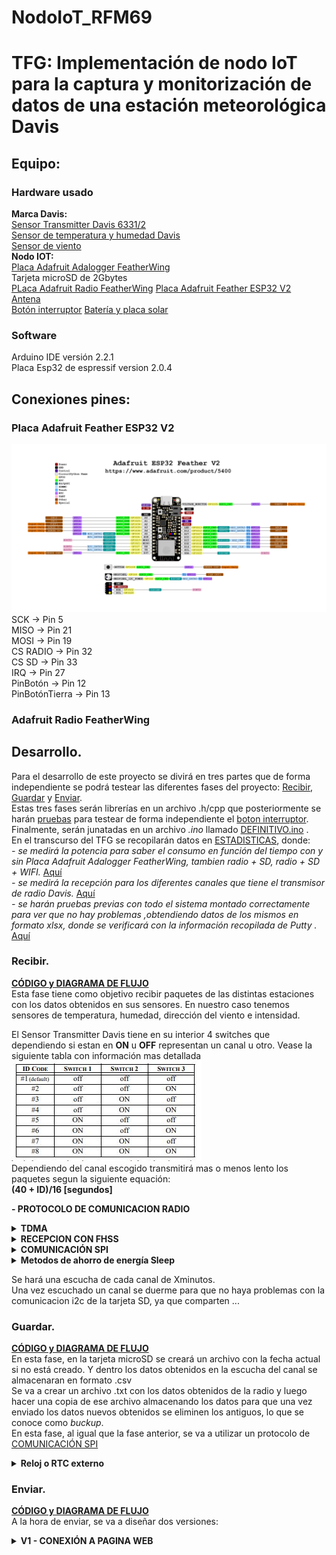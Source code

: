 # NodoIoT_RFM69
# TFG: Implementación de nodo IoT para la captura y monitorización de datos de una estación meteorológica Davis
## Equipo:
### Hardware usado
**Marca Davis:**  
[Sensor Transmitter Davis 6331/2](https://github.com/DaniAntolin/TFG_DANI_ANTO/blob/main/Informaci%C3%B3n/documentos/07395_359_sensor_manual_6331_6332.pdf)  
[Sensor de temperatura y humedad Davis](https://www.meteo-shopping.com/es/sensores/112-sensor-de-temperatura-y-humedad-con-proteccion-contra-la-radiacion.html)  
[Sensor de viento](https://www.meteo-shopping.com/es/sensores/109-anemometro-de-paletas-vantage-pro.html)  
**Nodo IOT:**  
[Placa Adafruit Adalogger FeatherWing](https://github.com/DaniAntolin/TFG_DANI_ANTO/blob/main/Informaci%C3%B3n/documentos/adafruit-adalogger-featherwing.pdf)  
Tarjeta microSD de 2Gbytes   
[PLaca Adafruit Radio FeatherWing](https://github.com/DaniAntolin/TFG_DANI_ANTO/blob/main/Informaci%C3%B3n/documentos/RFM69HCW-V1.1.pdf) 
[Placa Adafruit Feather ESP32 V2](https://github.com/DaniAntolin/TFG_DANI_ANTO/tree/main/Informaci%C3%B3n/documentos/MCU)  
[Antena](https://github.com/DaniAntolin/TFG_DANI_ANTO/blob/main/Informaci%C3%B3n/documentos/1052620001.pdf)  
[Botón interruptor](https://github.com/DaniAntolin/TFG_DANI_ANTO/tree/main/LIBRERIAS/RECIBIR) 
[Batería y placa solar](https://github.com/DaniAntolin/TFG_DANI_ANTO/blob/main/Informaci%C3%B3n/documentos/6612-6614_Kit%20alimentation_FICHE%20PRODUIT_FR_DAVIS.pdf)
### Software  
Arduino IDE versión 2.2.1  
Placa Esp32 de espressif version 2.0.4  
## Conexiones pines:

### Placa Adafruit Feather ESP32 V2
![Image text](https://github.com/DaniAntolin/TFG_DANI_ANTO/blob/main/FOTOS/Adafruit_ESP32_Feather_V2_Pinout.png)
SCK -> Pin 5  
MISO -> Pin 21  
MOSI -> Pin 19   
CS RADIO -> Pin 32  
CS SD -> Pin 33  
IRQ -> Pin 27  
PinBotón -> Pin 12  
PinBotónTierra -> Pin 13  
### Adafruit Radio FeatherWing  
## Desarrollo. 
Para el desarrollo de este proyecto se divirá en tres partes que de forma independiente se podrá testear las diferentes fases del proyecto: [Recibir](https://github.com/DaniAntolin/TFG_DANI_ANTO/tree/main/LIBRERIAS/RECIBIR), [Guardar](https://github.com/DaniAntolin/TFG_DANI_ANTO/tree/main/LIBRERIAS/GUARDAR) y [Enviar](https://github.com/DaniAntolin/TFG_DANI_ANTO/tree/main/LIBRERIAS/ENVIAR).  
Estas tres fases serán librerías en un archivo .h/cpp que posteriormente se harán [pruebas](https://github.com/DaniAntolin/TFG_DANI_ANTO/tree/main/PRUEBAS) para testear de forma independiente el [boton interruptor]().
Finalmente, serán junatadas en un archivo   *.ino* llamado [DEFINITIVO.ino](https://github.com/DaniAntolin/TFG_DANI_ANTO/tree/main/DEFINITIVO) .  
En el transcurso del TFG se recopilarán datos en [ESTADISTICAS](https://github.com/DaniAntolin/TFG_DANI_ANTO/tree/main/ESTADISTICAS), donde:  
*- se medirá la potencia para saber el consumo en función del tiempo con y sin Placa Adafruit Adalogger FeatherWing, tambien radio + SD, radio + SD + WIFI.* [Aquí](https://github.com/DaniAntolin/TFG_DANI_ANTO/tree/main/ESTADISTICAS/Consumo)  
*- se medirá la recepción para los diferentes canales que tiene el transmisor de radio Davis.* [Aquí](https://github.com/DaniAntolin/TFG_DANI_ANTO/tree/main/ESTADISTICAS/estadisticas_radio)   
*- se harán pruebas previas con todo el sistema montado correctamente para ver que no hay problemas ,obtendiendo datos de los mismos en formato xlsx, donde se verificará con la información recopilada de Putty .* [Aquí](https://github.com/DaniAntolin/TFG_DANI_ANTO/tree/main/ESTADISTICAS/Datos%20almacenados)  

### Recibir.
[**CÓDIGO y DIAGRAMA DE FLUJO**](https://github.com/DaniAntolin/TFG_DANI_ANTO/tree/main/LIBRERIAS/RECIBIR)  
Esta fase tiene como objetivo recibir paquetes de las distintas estaciones con los datos obtenidos en sus sensores. En nuestro caso tenemos sensores de temperatura, humedad, dirección del viento e intensidad.  

El Sensor Transmitter Davis tiene en su interior 4 switches que dependiendo si estan en **ON** u **OFF** representan un canal u otro. Vease la siguiente tabla con información mas detallada  
![Image text](https://github.com/DaniAntolin/TFG_DANI_ANTO/blob/main/FOTOS/tablaIDsRadio.JPG)  
Dependiendo del canal escogido transmitirá mas o menos lento los paquetes segun la siguiente equación:  
**(40 + ID)/16 [segundos]**  

**- PROTOCOLO DE COMUNICACION RADIO**  
<details>  
<summary><strong>TDMA</strong></summary>  
El objetivo final es escuchar cada estación, se utilizará un protocolo de comunicacion vía radio llamado <em>TDMA (Acceso Multiple por División de Tiempo)</em>, que consiste en escuchar durante un periodo de tiempo cada canal como se muestra en la siguiente imagen, por lo que no divides el ancho de banda de la señal y puedes escuchar todos los canales en un tiempo determinado.<br>   
<img src="https://github.com/DaniAntolin/TFG_DANI_ANTO/blob/main/FOTOS/TDMA.jpg" width="200" /><br>   
Ventaja:        No pierdes ancho de banda vease <em>FDMA (Acceso Múltiple de División de Frecuencia)</em>.<br>    
Desventaja:     En cada periodo de tiempo que escuchas una estación, no puedes escuchar las otras, perdiendo información de los otros canales a los que no escuchas.<br>  
<ul>  
<li><em>¿Por qué el uso de TDMA frente a FDMA?</em></li><br>   
</ul>  
- Es simple, el protocolo de comunicación que utiliza la estación Davis no permite dividir el ancho de banda de la señal, haciendo imposible el uso de FDMA. Ademas que el ancho de banda que se utiliza en UE es limitado.<br>   
</details>  
<details>  
<summary><strong>RECEPCION CON FHSS</strong></summary>  
FHSS (Espectro Ensanchado por Salto de Frecuencia), técnica de transmisión de datos inalámbrica que utiliza un ancho de banda mucho mayor que el necesario para transmitir la información. Lo hace mediante el uso de una banda de frecuencia determinada, la cual es dividida en múltiples subfrecuencias. Estas subfrecuencias son saltadas en un orden preestablecido y sincronizado entre el emisor y el receptor.<br>
<ul>
<li><em>¿Cuáles son las ventajas?</em><br></li>  
</ul>
- Se basa en la idea de que un salto rápido y constante entre frecuencias dificulta la interceptación de la señal por parte de terceros. Además, permite una mayor resistencia a interferencias y una transmisión más eficiente de los datos.<br>   
Esto funciona en nuestro caso de tal forma que una vez te sincronzas con el emisor (Estacion davis A), vas saltando de frecuencia al mismo tiempo recibiendo todos los paquetes. Pero en el momento que a una frecuencia llega un paquete indeseado, supongamos de nuestra estacion B, en el mismo instante de tiempo y a la misma frecuencia se produce una colisión. Para analizar estas colisiones se ha utilizado un hack_rf y con el software SDR_SHARP se ha podido analizar estos datos. [Detalles de algunas capturas aquí](https://github.com/DaniAntolin/TFG_DANI_ANTO/tree/main/FOTOS/captura_sdr_sharp)<br>   
</details>
<a name="COMUNICACIONSPI"></a>
<details>  
<summary><strong>COMUNICACIÓN SPI</strong></summary>   
<ol>
<li><p>Selección del esclavo: El maestro configura la línea SS/CS en estado bajo para seleccionar un esclavo específico.</p></li>
<li><p>Generación de la señal de reloj: El maestro genera una señal de reloj en la línea SCLK.</p></li>
<li><p>Transmisión de datos: Durante cada ciclo de reloj, el maestro envía un bit de datos por la línea MOSI y lee un bit de datos de la línea MISO. Esto permite una comunicación Full Duplex, es decir, el maestro puede enviar y recibir datos simultáneamente.</p></li>
<li><p>Registros de desplazamiento: Para que este proceso se haga realidad es necesario la existencia de dos registros de desplazamiento, uno para el maestro y uno para el esclavo respectivamente. Los registros de desplazamiento se encargan de almacenar los bits de manera paralela para realizar una conversión paralela a serial para la transmisión de información.</p></li>
</ol>  
</details>  

<details>  
<summary><strong>Metodos de ahorro de energía Sleep</strong></summary>   
Se usaran metodos de ahorro de energía deep_sleep y light_sleep:<br>  
Los modos que podemos usar son:<br>  
<ol>   
<li>modem-sleep: este modo de ahorro permite desactivar la conexión WiFi de tipo Station , establecida con un punto de acceso (router), cuando no sea necesario su uso y volver a activarla cuando se necesite.. El consumo típico en este modo es de 15mA.</li>  
<li>light-sleep: este modo de ahorro permite mantener la conexión WiFi de tipo Station, pero reduce el consumo de energía en los momentos en los que no hay envío de información.. El consumo típico pasa a ser de unos 0,5 mA.</li>  
<li>deep-sleep: es el modo que genera mayor ahorro, pero a costa de dejar la placa en suspenso. La única parte de la placa que funciona durante este modo es reloj en tiempo real (Real Time Clock o RTC) para poder reiniciarla cuando haya finalizado el tiempo de reposo. El consumo típico pasa a ser de unos 10 uA.</li>  
</ol>  
Además de dispones de los siguientes modos de reinicio.<br>  
<ol>  
<li>WAKE_RF_DEFAULT: Calibración de señal de radio si es necesario</li>  
<li>WAKE_RFCAL: Calibración de señal de radio siempre</li>  
<li>WAKE_NO_RFCAL: Sin calibración de la señal de radio</li>  
<li>WAKE_RF_DISABLED: Deshabilita la señal de radio después del reencendido</li>  
</ol>  
</details>  

Se hará una escucha de cada canal de Xminutos.  
Una vez escuchado un canal se duerme para que no haya problemas con la comunicacion i2c de la tarjeta SD, ya que comparten ...  
### Guardar.
[**CÓDIGO y DIAGRAMA DE FLUJO**](https://github.com/DaniAntolin/TFG_DANI_ANTO/tree/main/LIBRERIAS/GUARDAR)  
En esta fase, en la tarjeta microSD se creará un archivo con la fecha actual si no está creado. Y dentro los datos obtenidos en la escucha del canal se almacenaran en formato .csv  
Se va a crear un archivo .txt con los datos obtenidos de la radio y luego hacer una copia de ese archivo almacenando los datos para que una vez enviado los datos nuevos obtenidos se eliminen los antiguos, lo que se conoce como *buckup*.  
En esta fase, al igual que la fase anterior, se va a utilizar un protocolo de [COMUNICACIÓN SPI](#COMUNICACIONSPI)  

<details>  
<summary><strong>Reloj o RTC externo</strong></summary>   
Aunque la placa cuenta con un reloj interno, es necesario utilizar un reloj externo o RTC alimentado por una pila para mantener la hora en caso de por ejemplo un recambio de la batería. 
</details>  

### Enviar.
[**CÓDIGO y DIAGRAMA DE FLUJO**](https://github.com/DaniAntolin/TFG_DANI_ANTO/tree/main/LIBRERIAS/ENVIAR)  
A la hora de enviar, se va a diseñar dos versiones:  
<details>  
<summary><strong>V1 - CONEXIÓN A PAGINA WEB</strong></summary>      
Una vez obtenido los datos se crea una red wifi donde se crea una direccion ip donde el usuario podrá:<br>  
<img src="https://github.com/DaniAntolin/TFG_DANI_ANTO/blob/main/FOTOS/webV1.png" align="left" width="200" />   
<em>-cambiar la hora manualmente si se quiere y poder verla</em><br>  
<em>-modificar los tres podibles canales el ID que tiene, introducir -1 en caso de que algún canal no tengas.</em><br>  
<em>-ver los datos almacenados de cada día pulsando en "archivos" y poder descargarselos o eliminarlos</em><br>  
<em>-Cambiar el tiempo de escucha de cada canal sin que este sea inferior a 90segundos, ya que superado este limite habrá una perdida significativa de los datos</em><br>  
<em>-Cambiar el tiempo wifi, que es el tiempo que puede estar el usuario usando el wifi</em><br>  
<br clear="left"/>  
Para acceder a los datos de la pagina que el usuario a podido modificar se hara una solicitud HTTP GET para obtener esos datos.<br>   
<ul>  
<li><strong>BOTON INTERRUPTOR</strong></li><br>  
</ul>  
<em>En esta versión se va a implementar un botón interruptor:</em><br>
<img src="https://github.com/DaniAntolin/TFG_DANI_ANTO/blob/main/FOTOS/NodoIoT_BOTON_2.jpg" width="200" /><br>   
El uso del botón es para optimizar el uso de la bateria ya que una conexión prolongada del wifi hará que se gaste la batería.<br>   
Este botón se usará para que el usuario que quiera obtener los datos o configurar el datalogger a traves de la página web, conecte el wifi del ESP32 pulsando el botón integrado.<br>  
Una vez haya terminado de manipular la pagina web creada procederá a pulsar otra vez el boton para que se apage el wifi.<br>  
Para solventar un posible problema de que el usuario se le olvide volver a pulsar el boton par desconectar el wifi habra integrado un timer que cuando pase se desconectará automaticamente haciendo que no se pierda bateria inecesaria.<br>  
</details>  

